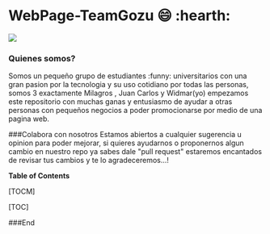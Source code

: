 # WebPage-TeamGozu :smile: :hearth:

![](https://i.imgur.com/eIIVx06.png[/img])
 ### Quienes somos?
 Somos un pequeño grupo de estudiantes :funny: universitarios con una gran pasion por la tecnologia y su uso cotidiano por todas las personas, somos 3 exactamente Milagros , Juan Carlos y Widmar(yo) empezamos este repositorio con muchas ganas y entusiasmo de ayudar a otras personas con pequeños negocios a poder promocionarse por medio de una pagina web.

 ###Colabora con nosotros
 Estamos abiertos a cualquier sugerencia u opinion para poder mejorar, si quieres ayudarnos o proponernos algun cambio en nuestro repo ya sabes dale "pull request" estaremos encantados de revisar tus cambios y te lo agradeceremos...!  


**Table of Contents**

[TOCM]

[TOC]


###End
